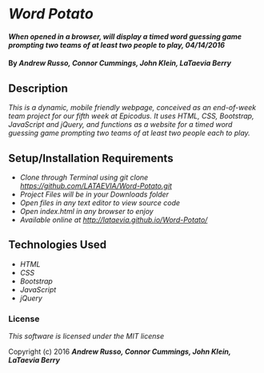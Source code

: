 # _Word Potato_

#### _When opened in a browser, will display a timed word guessing game prompting two teams of at least two people to play, 04/14/2016_

#### By _**Andrew Russo, Connor Cummings, John Klein, LaTaevia Berry**_

## Description

_This is a dynamic, mobile friendly webpage, conceived as an end-of-week team project for our fifth week at Epicodus. It uses HTML, CSS, Bootstrap, JavaScript and jQuery, and functions as a website for a timed word guessing game prompting two teams of at least two people each to play._

## Setup/Installation Requirements

* _Clone through Terminal using git clone https://github.com/LATAEVIA/Word-Potato.git_
* _Project Files will be in your Downloads folder_
* _Open files in any text editor to view source code_
* _Open index.html in any browser to enjoy_
* _Available online at http://lataevia.github.io/Word-Potato/_

## Technologies Used

* _HTML_
* _CSS_
* _Bootstrap_
* _JavaScript_
* _jQuery_

### License

*This software is licensed under the MIT license*

Copyright (c) 2016 **_Andrew Russo, Connor Cummings, John Klein, LaTaevia Berry_**
